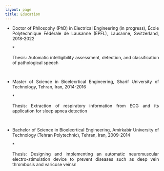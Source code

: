 ```yaml
---
layout: page
title: Education
---
```




* <p align="justify">Doctor of Philosophy (PhD) in Electrical Engineering (in progress), École Polytechnique Fédérale de Lausanne (EPFL), Lausanne, Switzerland, 2018-2022<p>
   * <p align="justify">Thesis: Automatic intelligibility assessment, detection, and classification of pathological speech</p>
   
<br />

* <p align="justify">Master of Science in Bioelecrtical Engineering, Sharif University of Technology, Tehran, Iran, 2014-2016</p>
   * <p align="justify">Thesis: Extraction of respiratory information from ECG and its application for sleep apnea detection</p>
   
<br />

* <p align="justify">Bachelor of Science in Bioelecrtical Engineering, Amirkabir University of Technology (Tehran Polytechnic), Tehran, Iran, 2009-2014</p>
   * <p align="justify">Thesis: Designing and implementing an automatic neuromuscular electro-stimulation device to prevent diseases such as deep vein thrombosis and varicose veinsn</p>

